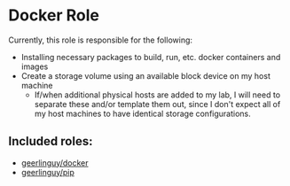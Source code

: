 # Docker Role
Currently, this role is responsible for the following:
 - Installing necessary packages to build, run, etc. docker containers and images
 - Create a storage volume using an available block device on my host machine
   - If/when additional physical hosts are added to my lab, I will need to separate these and/or template them out, since I don't expect all of my host machines to have identical storage configurations.

## Included roles:
- [geerlinguy/docker](https://galaxy.ansible.com/geerlingguy/docker)
- [geerlinguy/pip](https://galaxy.ansible.com/geerlingguy/pip)
